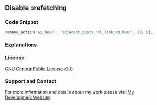 ## Disable prefetching

### Code Snippet

```php
remove_action('wp_head', 'adjacent_posts_rel_link_wp_head', 10, 0);
```
### Explanations

### License

[GNU General Public License v2.0](https://github.com/dedewiweka/snippets/blob/main/LICENSE)

### Support and Contact

For more information and details about my work please visit [My Development Website](https://dede.wiweka.com/development).